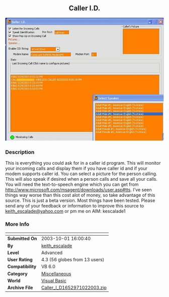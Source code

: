 ﻿<div align="center">

## Caller I\.D\.

<img src="PIC20031011714184923.jpg">
</div>

### Description

This is everything you could ask for in a caller id program. This will monitor your incoming calls and display them if you have caller id and if your modem supports caller id. You can select a picture for the person calling. This will also speak if desired when a person calls and save all your calls. You will need the text-to-speech engine which you can get from http://www.microsoft.com/msagent/downloads/user.asp#tts. I've seen things way worse than this cost alot of money, so take advantage of this source. This is just a beta version. Most things have been tested. Please send any of your feedback or information to improve this source to keith_escalade@yahoo.com or pm me on AIM: kescalade1
 
### More Info
 


<span>             |<span>
---                |---
**Submitted On**   |2003-10-01 16:00:40
**By**             |[keith\_escalade](https://github.com/Planet-Source-Code/PSCIndex/blob/master/ByAuthor/keith-escalade.md)
**Level**          |Advanced
**User Rating**    |4.3 (56 globes from 13 users)
**Compatibility**  |VB 6\.0
**Category**       |[Miscellaneous](https://github.com/Planet-Source-Code/PSCIndex/blob/master/ByCategory/miscellaneous__1-1.md)
**World**          |[Visual Basic](https://github.com/Planet-Source-Code/PSCIndex/blob/master/ByWorld/visual-basic.md)
**Archive File**   |[Caller\_I\_D1652971022003\.zip](https://github.com/Planet-Source-Code/keith-escalade-caller-i-d__1-48942/archive/master.zip)








